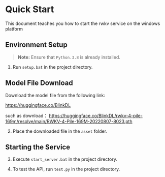 # Quick Start

This document teaches you how to start the rwkv service on the windows platform

## Environment Setup
> **Note:** Ensure that `Python.3.8` is already installed.


1. Run `setup.bat` in the project directory.

## Model File Download
Download the model file from the following link:

https://huggingface.co/BlinkDL

such as download：
https://huggingface.co/BlinkDL/rwkv-4-pile-169m/resolve/main/RWKV-4-Pile-169M-20220807-8023.pth

2. Place the downloaded file in the `asset` folder.

## Starting the Service
3. Execute `start_server.bat` in the project directory.

4. To test the API, run `test.py` in the project directory.